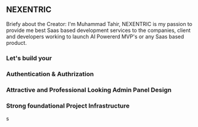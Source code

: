 ## NEXENTRIC

Briefy about the Creator: I'm Muhammad Tahir, NEXENTRIC is my passion to provide me best Saas based development services to the companies, client and developers working to launch AI Powererd MVP's or any Saas based product.

### Let's build your 

### Authentication & Authrization
### Attractive and Professional Looking Admin Panel Design 
### Strong foundational Project Infrastructure 
s